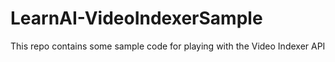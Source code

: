 # LearnAI-VideoIndexerSample
This repo contains some sample code for playing with the Video Indexer API
